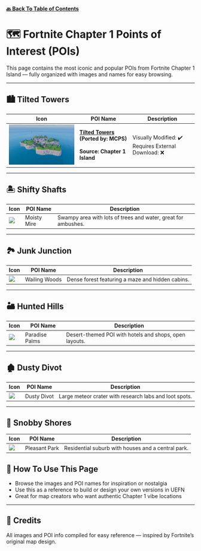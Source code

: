 **[🔙 Back To Table of Contents](/Table%20of%20Contents.md)**

# 🗺️ Fortnite Chapter 1 Points of Interest (POIs)

This page contains the most iconic and popular POIs from Fortnite Chapter 1 Island — fully organized with images and names for easy browsing.

---

## 🏙️ Tilted Towers

| Icon | POI Name | Description |
|------|----------|-------------|
| <img src=".assets/ScreenShot00010.png" width="256"/> | **[Tilted Towers](https://github.com/MechanicPlaysFR/Fortnite-UEFN-POIs/blob/31eeda77ebb2be5620d4fe06d1cc3320be3a70b3/SpawnerTexts/Tilted.txt)**<br>**(Ported by: MCPS)**<br><br>**Source: Chapter 1 Island** | Visually Modified: ✔️<br>Requires External Download: ❌|

---

## 🏝️ Shifty Shafts

| Icon | POI Name | Description |
|------|----------|-------------|
| <img src="assets/Moisty_Mire_Swamp.png" width="256"/> | Moisty Mire | Swampy area with lots of trees and water, great for ambushes. |

---

## 🏞️ Junk Junction

| Icon | POI Name | Description |
|------|----------|-------------|
| <img src="assets/Wailing_Woods_Forest.png" width="256"/> | Wailing Woods | Dense forest featuring a maze and hidden cabins. |

---

## 🏜️ Hunted Hills

| Icon | POI Name | Description |
|------|----------|-------------|
| <img src="assets/Paradise_Palms_Desert.png" width="256"/> | Paradise Palms | Desert-themed POI with hotels and shops, open layouts. |

---

## 🏚️ Dusty Divot

| Icon | POI Name | Description |
|------|----------|-------------|
| <img src="assets/Dusty_Divot_Crater.png" width="256"/> | Dusty Divot | Large meteor crater with research labs and loot spots. |

---

## 🏡 Snobby Shores
| Icon | POI Name | Description |
|------|----------|-------------|
| <img src="assets/Pleasant_Park_Houses.png" width="256"/> | Pleasant Park | Residential suburb with houses and a central park. |



## 🔧 How To Use This Page

- Browse the images and POI names for inspiration or nostalgia  
- Use this as a reference to build or design your own versions in UEFN  
- Great for map creators who want authentic Chapter 1 vibe locations

---

## 🧾 Credits

All images and POI info compiled for easy reference — inspired by Fortnite’s original map design.
